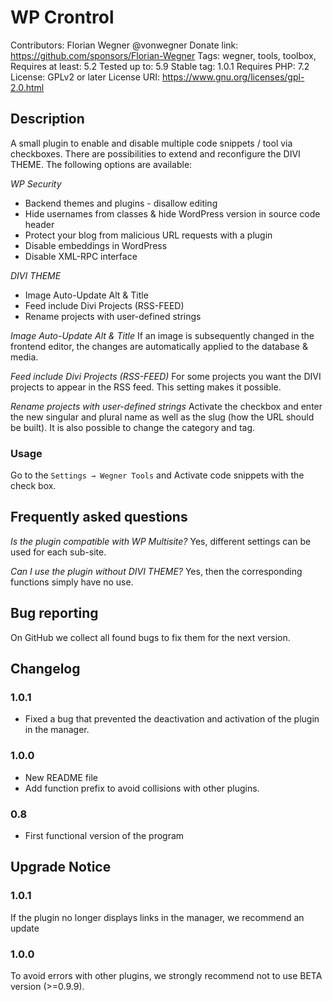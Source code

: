 # WP Crontrol

Contributors: Florian Wegner @vonwegner
Donate link: https://github.com/sponsors/Florian-Wegner
Tags: wegner, tools, toolbox,
Requires at least: 5.2
Tested up to: 5.9
Stable tag: 1.0.1
Requires PHP: 7.2
License: GPLv2 or later
License URI: https://www.gnu.org/licenses/gpl-2.0.html

## Description

A small plugin to enable and disable multiple code snippets / tool via checkboxes. There are possibilities to extend and reconfigure the DIVI THEME.
The following options are available:

_WP Security_

-   Backend themes and plugins - disallow editing
-   Hide usernames from classes & hide WordPress version in source code header
-   Protect your blog from malicious URL requests with a plugin
-   Disable embeddings in WordPress
-   Disable XML-RPC interface

_DIVI THEME_

-   Image Auto-Update Alt & Title
-   Feed include Divi Projects (RSS-FEED)
-   Rename projects with user-defined strings

_Image Auto-Update Alt & Title_
If an image is subsequently changed in the frontend editor, the changes are automatically applied to the database & media.

_Feed include Divi Projects (RSS-FEED)_
For some projects you want the DIVI projects to appear in the RSS feed. This setting makes it possible.

_Rename projects with user-defined strings_
Activate the checkbox and enter the new singular and plural name as well as the slug (how the URL should be built). It is also possible to change the category and tag.

### Usage

Go to the `Settings → Wegner Tools` and Activate code snippets with the check box.

## Frequently asked questions

_Is the plugin compatible with WP Multisite?_
Yes, different settings can be used for each sub-site.

_Can I use the plugin without DIVI THEME?_
Yes, then the corresponding functions simply have no use.

## Bug reporting

On GitHub we collect all found bugs to fix them for the next version.

## Changelog

### 1.0.1

-   Fixed a bug that prevented the deactivation and activation of the plugin in the manager.

### 1.0.0

-   New README file
-   Add function prefix to avoid collisions with other plugins.

### 0.8

-   First functional version of the program

## Upgrade Notice

### 1.0.1

If the plugin no longer displays links in the manager, we recommend an update

### 1.0.0

To avoid errors with other plugins, we strongly recommend not to use BETA version (>=0.9.9).
